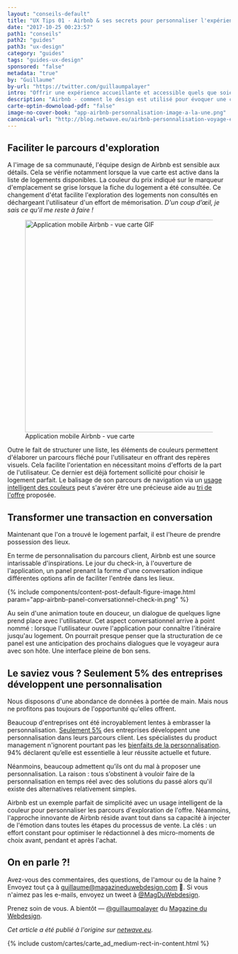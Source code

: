 ```yaml
---
layout: "conseils-default"
title: "UX Tips 01 - Airbnb & ses secrets pour personnaliser l'expérience du voyage [Ep.1]"
date: "2017-10-25 00:23:57"
path1: "conseils"
path2: "guides"
path3: "ux-design"
category: "guides"
tags: "guides-ux-design"
sponsored: "false"
metadata: "true"
by: "Guillaume"
by-url: "https://twitter.com/guillaumpalayer"
intro: "Offrir une expérience accueillante et accessible quels que soient la langue ou l'emplacement d'un utilisateur est un bon début. Mais Airbnb va beaucoup plus loin dans la personnalisation du parcours utilisateur. Découvrez comment le design est utilisé pour évoquer une conversation à l'image d'un hôte charmant et attentionné. Avec comme résultat, une expérience voyageur authentique et 100% personnalisée."
description: "Airbnb - comment le design est utilisé pour évoquer une conversation à l'image d'un hôte charmant et attentionné"
carte-optin-downoload-pdf: "false"
image-no-cover-book: "app-airbnb-personnalisation-image-a-la-une.png"
canonical-url: "http://blog.netwave.eu/airbnb-personnalisation-voyage-ep.1"
---
```


## Faciliter le parcours d'exploration

A l'image de sa communauté, l'équipe design de Airbnb est sensible aux détails. Cela se vérifie notamment lorsque la vue carte est active dans la liste de logements disponibles. La couleur du prix indiqué sur le marqueur d'emplacement se grise lorsque la fiche du logement a été consultée. Ce changement d'état facilite l'exploration des logements non consultés en déchargeant l'utilisateur d'un effort de mémorisation. *D'un coup d’œil, je sais ce qu'il me reste à faire !*

<figure class="figure-img mod-img-small-align-middle">
  <img src="https://s3-eu-west-1.amazonaws.com/mdw-images/large/airbnb-exploration-map.gif" alt="Application mobile Airbnb - vue carte GIF" width="480" height="auto"/>
  <figcaption>Application mobile Airbnb - vue carte</figcaption>
</figure>

Outre le fait de structurer une liste, les éléments de couleurs permettent d'élaborer un parcours fléché pour l'utilisateur en offrant des repères visuels. Cela facilite l'orientation en nécessitant moins d'efforts de la part de l'utilisateur. Ce dernier est déjà fortement sollicité pour choisir le logement parfait. Le balisage de son parcours de navigation via un [usage intelligent des couleurs](http://www.magazineduwebdesign.com/conseils/guides/audit-accessibilite-web-en-1h/) peut s'avérer être une précieuse aide au [tri de l'offre](http://www.magazineduwebdesign.com/conseils/guides/design-filtre-site-web/) proposée.

## Transformer une transaction en conversation

Maintenant que l'on a trouvé le logement parfait, il est l'heure de prendre possession des lieux.

En terme de personnalisation du parcours client, Airbnb est une source intarissable d'inspirations. Le jour du check-in, à l'ouverture de l'application, un panel prenant la forme d'une conversation indique différentes options afin de faciliter l'entrée dans les lieux.

{% include components/content-post-default-figure-image.html param="app-airbnb-panel-conversationnel-check-in.png" %}

Au sein d'une animation toute en douceur, un dialogue de quelques ligne prend place avec l'utilisateur. Cet aspect conversationnel arrive à point nommé : lorsque l'utilisateur ouvre l'application pour connaître l'itinéraire jusqu'au logement. On pourrait presque penser que la structuration de ce panel est une anticipation des prochains dialogues que le voyageur aura avec son hôte. Une interface pleine de bon sens.

## Le saviez vous ? Seulement 5% des entreprises développent une personnalisation

Nous disposons d'une abondance de données à portée de main. Mais nous ne profitons pas toujours de l'opportunité qu'elles offrent.

Beaucoup d'entreprises ont été incroyablement lentes à embrasser la personnalisation. [Seulement 5%](https://econsultancy.com/reports/quarterly-digital-intelligence-briefing-why-marketing-should-be-personal/) des entreprises développent une personnalisation dans leurs parcours client. Les spécialistes du product management n'ignorent pourtant pas les [bienfaits de la personnalisation](https://econsultancy.com/blog/62583-94-of-businesses-say-personalisation-is-critical-to-their-success). 94% déclarent qu’elle est essentielle à leur réussite actuelle et future.

Néanmoins, beaucoup admettent qu’ils ont du mal à proposer une personnalisation. La raison : tous s’obstinent à vouloir faire de la personnalisation en temps réel avec des solutions du passé alors qu'il existe des alternatives​ relativement simples.

Airbnb est un exemple parfait de simplicité avec un usage intelligent de la couleur pour personnaliser les parcours d'exploration de l'offre. Néanmoins, l'approche innovante de Airbnb réside avant tout dans sa capacité à injecter de l'émotion dans toutes les étapes du processus de vente. La clés : un effort constant pour optimiser le rédactionnel à des micro-moments de choix avant, pendant et après l'achat.

## On en parle ?!

Avez-vous des commentaires, des questions, de l'amour ou de la haine ? Envoyez tout ça à guillaume@magazineduwebdesign.com 💌. Si vous n'aimez pas les e-mails, envoyez un tweet à [@MagDuWebdesign](https://twitter.com/MagDuWebdesign).

Prenez soin de vous. A bientôt — [@guillaumpalayer](https://twitter.com/guillaumpalayer) du [Magazine du Webdesign](http://www.magazineduwebdesign.com/).

*Cet article a été publié à l'origine sur [netwave.eu](http://blog.netwave.eu/airbnb-personnalisation-voyage-ep.1).*

{% include custom/cartes/carte_ad_medium-rect-in-content.html %}
